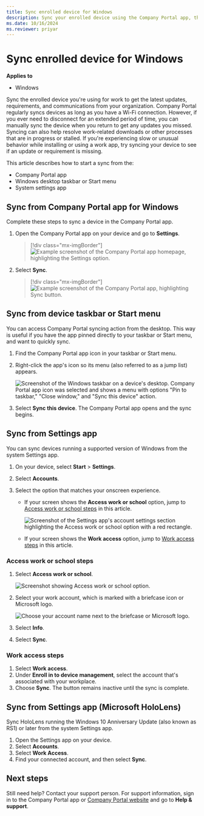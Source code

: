 ```yaml
---
title: Sync enrolled device for Windows
description: Sync your enrolled device using the Company Portal app, the Start menu, the task bar, or the Settings app.
ms.date: 10/16/2024
ms.reviewer: priyar
---
```


# Sync enrolled device for Windows   

**Applies to**
- Windows    

Sync the enrolled device you're using for work to get the latest updates, requirements, and communications from your organization. Company Portal regularly syncs devices as long as you have a Wi-Fi connection. However, if you ever need to disconnect for an extended period of time, you can manually sync the device when you return to get any updates you missed. Syncing can also help resolve work-related downloads or other processes that are in progress or stalled. If you're experiencing slow or unusual behavior while installing or using a work app, try syncing your device to see if an update or requirement is missing.

This article describes how to start a sync from the:

* Company Portal app
* Windows desktop taskbar or Start menu
* System settings app

## Sync from Company Portal app for Windows
Complete these steps to sync a device in the Company Portal app. <!-- checking with PM on this line: You can sync devices running Windows 10 with the Creator's Update (1703) or later, and Windows 11.-->

1. Open the Company Portal app on your device and go to **Settings**.

   > [!div class="mx-imgBorder"]
   > ![Example screenshot of the Company Portal app homepage, highlighting the Settings option.](./media/sync-your-device-manually-windows/company-portal-windows-settings.png)

1. Select **Sync**.

   > [!div class="mx-imgBorder"]
   > ![Example screenshot of the Company Portal app, highlighting Sync button.](./media/sync-your-device-manually-windows/company-portal-windows-sync.png)

## Sync from device taskbar or Start menu

You can access Company Portal syncing action from the desktop. This way is useful if you have the app pinned directly to your taskbar or Start menu, and want to quickly sync.

1. Find the Company Portal app icon in your taskbar or Start menu.
2. Right-click the app's icon so its menu (also referred to as a jump list) appears.

    ![Screenshot of the Windows taskbar on a device's desktop. Company Portal app icon was selected and shows a menu with options "Pin to taskbar," "Close window," and "Sync this device" action.](./media/sync-your-device-manually-windows/sync-device-from-start-menu-1807.png)

3. Select **Sync this device**. The Company Portal app opens and the sync begins.

## Sync from Settings app 
You can sync devices running a supported version of Windows from the system Settings app.  

1. On your device, select **Start** > **Settings**.

2. Select **Accounts**.

3. Select the option that matches your onscreen experience.

    * If your screen shows the **Access work or school** option, jump to [Access work or school steps](#access-work-or-school-steps) in this article.

      ![Screenshot of the Settings app's account settings section highlighting the Access work or school option with a red rectangle.](./media/sync-your-device-manually-windows/w10-enroll-rs1-connect-to-work-or-school.png)

    * If your screen shows the **Work access** option, jump to [Work access steps](#work-access-steps) in this article.

### Access work or school steps

1. Select **Access work or school**.

    ![Screenshot showing Access work or school option.](./media/sync-your-device-manually-windows/w10-enroll-rs1-connect-to-work-or-school.png)

2. Select your work account, which is marked with a briefcase icon or Microsoft logo.

     ![Choose your account name next to the briefcase or Microsoft logo.](./media/sync-your-device-manually-windows/win10pc-rs1-sync-info-button.png)

3. Select **Info**.

4. Select **Sync**.

### Work access steps

1. Select **Work access**.
2. Under **Enroll in to device management**, select the account that's associated with your workplace.
3. Choose **Sync**. The button remains inactive until the sync is complete.

## Sync from Settings app (Microsoft HoloLens)
Sync HoloLens running the Windows 10 Anniversary Update (also known as RS1) or later from the system Settings app.

1. Open the Settings app on your device.
2. Select **Accounts**.
3. Select **Work Access**.
4. Find your connected account, and then select **Sync**.

## Next steps

Still need help? Contact your support person. For support information, sign in to the Company Portal app or [Company Portal website](https://go.microsoft.com/fwlink/?linkid=2010980) and go to **Help & support**.
